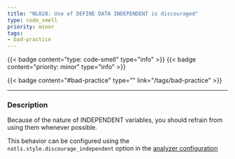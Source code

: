 ```yaml
---
title: "NL028: Use of DEFINE DATA INDEPENDENT is discouraged"
type: code_smell
priority: minor
tags:
- bad-practice 
---
```


{{< badge content="type: code-smell" type="info" >}}
{{< badge content="priority: minor" type="info" >}}


{{< badge content="#bad-practice" type="" link="/tags/bad-practice" >}}

---

### Description
Because of the nature of INDEPENDENT variables, you should refrain from using them whenever possible.

This behavior can be configured using the `natls.style.discourage_independent` option in the [analyzer configuration](/docs/analyzer-config.md)
